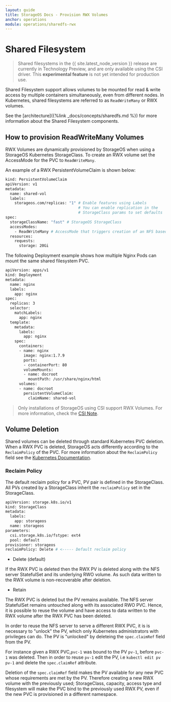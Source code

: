 ```yaml
---
layout: guide
title: StorageOS Docs - Provision RWX Volumes
anchor: operations
module: operations/sharedfs-rwx
---
```


# Shared Filesystem

> Shared filesystems in the {{ site.latest_node_version }} release are
> currently in Technology Preview, and are only available using the CSI driver.
> This __experimental feature__ is not yet intended for production use.

Shared Filesystem support allows volumes to be mounted for read & write access
by multiple containers simultaneously, even from different nodes.  In
Kubernetes, shared filesystems are referred to as `ReadWriteMany` or RWX
volumes.

See the [architecture]({%link _docs/concepts/sharedfs.md %}) for more
information about the Shared Filesystem components.

## How to provision ReadWriteMany Volumes

RWX Volumes are dynamically provisioned by StorageOS when using a StorageOS
Kubernetes StorageClass. To create an RWX volume set the AccessMode
for the PVC to `ReadWriteMany`.

An example of a RWX PersistentVolumeClaim is shown below:

```bash
kind: PersistentVolumeClaim
apiVersion: v1
metadata:
  name: shared-vol
  labels:
    storageos.com/replicas: "1" # Enable features using Labels
                                # You can enable replication in the
                                # StorageClass params to set defaults
spec:
  storageClassName: "fast" # StorageOS StorageClass
  accessModes:
    - ReadWriteMany # AccessMode that triggers creation of an NFS based StorageOS Volume
  resources:
    requests:
      storage: 20Gi
```

The following Deployment example shows how multiple Nginx Pods can mount the
same shared filesystem PVC.

```bash
apiVersion: apps/v1
kind: Deployment
metadata:
  name: nginx
  labels:
    app: nginx
spec:
  replicas: 3
  selector:
    matchLabels:
      app: nginx
  template:
    metadata:
      labels:
        app: nginx
    spec:
      containers:
      - name: nginx
        image: nginx:1.7.9
        ports:
        - containerPort: 80
        volumeMounts:
        - name: docroot
          mountPath: /usr/share/nginx/html
      volumes:
      - name: docroot
        persistentVolumeClaim:
          claimName: shared-vol
```

> Only installations of StorageOS using CSI support RWX Volumes. For more
> information, check the [CSI Note](/docs/platforms/kubernetes/install#csi-container-storage-interface-note).

## Volume Deletion

Shared volumes can be deleted through standard Kubernetes PVC deletion. When
a RWX PVC is deleted, StorageOS acts differently according to the
`ReclaimPolicy` of the PVC. For more information about the `ReclaimPolicy`
field see the [Kubernetes
Documentation](https://kubernetes.io/docs/concepts/storage/persistent-volumes/#reclaiming).

### Reclaim Policy

The default reclaim policy for a PVC, PV pair is defined in the StorageClass.
All PVs created by a StorageClass inherit the `reclaimPolicy` set
in the StorageClass.

```bash
apiVersion: storage.k8s.io/v1
kind: StorageClass
metadata:
  labels:
    app: storageos
  name: storageos
parameters:
  csi.storage.k8s.io/fstype: ext4
  pool: default
provisioner: storageos
reclaimPolicy: Delete # <----- Default reclaim policy
```

- Delete (default)

If the RWX PVC is deleted then the RWX PV is deleted along with the NFS server
StatefulSet and its underlying RWO volume. As such data written to the RWX
volume is non-recoverable after deletion.

- Retain

The RWX PVC is deleted but the PV remains available. The NFS server StatefulSet
remains untouched along with its associated RWO PVC. Hence, it is possible to
reuse the volume and have access to data written to the RWX volume after the
RWX PVC has been deleted.

In order to reuse the NFS server to serve a different RWX PVC, it is is
necessary to "unlock" the PV, which only Kubernetes administrators with
privileges can do. The PV is "unlocked" by deleteing the `spec.claimRef` field
from the PV.

For instance given a RWX PVC,`pvc-1` was bound to the PV `pv-1`, before
`pvc-1` was deleted. Then in order to reuse `pv-1` edit the PV, i.e `kubectl
edit pv pv-1` and delete the `spec.claimRef` attribute.

Deletion of the `spec.claimRef` field makes the PV available for any new PVC
whose requirements are met by the PV. Therefore creating a new RWX volume
with the previously used; StorageClass, capacity, access type and filesystem
will make the PVC bind to the previously used RWX PV, even if the new PVC is
provisioned in a different namespace.
